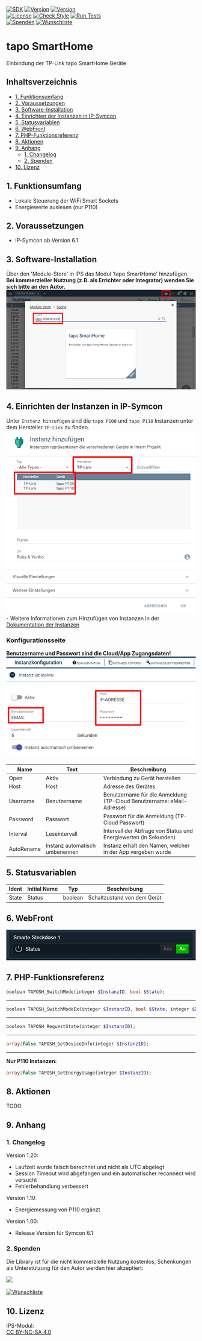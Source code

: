 [![SDK](https://img.shields.io/badge/Symcon-PHPModul-red.svg)](https://www.symcon.de/service/dokumentation/entwicklerbereich/sdk-tools/sdk-php/)
[![Version](https://img.shields.io/badge/Modul%20Version-1.20-blue.svg)](https://community.symcon.de/t/modulk-tp-link-tapo-p100-p110/131865)
[![Version](https://img.shields.io/badge/Symcon%20Version-6.1%20%3E-green.svg)](https://www.symcon.de/service/dokumentation/installation/migrationen/v60-v61-q1-2022/)  
[![License](https://img.shields.io/badge/License-CC%20BY--NC--SA%204.0-green.svg)](https://creativecommons.org/licenses/by-nc-sa/4.0/)
[![Check Style](https://github.com/Nall-chan/SSHClient/workflows/Check%20Style/badge.svg)](https://github.com/Nall-chan/tapo-SmartHome/actions)
[![Run Tests](https://github.com/Nall-chan/SSHClient/workflows/Run%20Tests/badge.svg)](https://github.com/Nall-chan/tapo-SmartHome/actions)  
[![Spenden](https://www.paypalobjects.com/de_DE/DE/i/btn/btn_donate_SM.gif)](#2-spenden)
[![Wunschliste](https://img.shields.io/badge/Wunschliste-Amazon-ff69fb.svg)](#2-spenden)  

# tapo SmartHome <!-- omit in toc -->
Einbindung der TP-Link tapo SmartHome Geräte

## Inhaltsverzeichnis <!-- omit in toc -->

- [1. Funktionsumfang](#1-funktionsumfang)
- [2. Voraussetzungen](#2-voraussetzungen)
- [3. Software-Installation](#3-software-installation)
- [4. Einrichten der Instanzen in IP-Symcon](#4-einrichten-der-instanzen-in-ip-symcon)
- [5. Statusvariablen](#5-statusvariablen)
- [6. WebFront](#6-webfront)
- [7. PHP-Funktionsreferenz](#7-php-funktionsreferenz)
- [8. Aktionen](#8-aktionen)
- [9. Anhang](#9-anhang)
  - [1. Changelog](#1-changelog)
  - [2. Spenden](#2-spenden)
- [10. Lizenz](#10-lizenz)

## 1. Funktionsumfang

* Lokale Steuerung der WiFi Smart Sockets    
* Energiewerte auslesen (nur P110)  

## 2. Voraussetzungen

- IP-Symcon ab Version 6.1

## 3. Software-Installation

  Über den 'Module-Store' in IPS das Modul 'tapo SmartHome' hinzufügen.  
   **Bei kommerzieller Nutzung (z.B. als Errichter oder Integrator) wenden Sie sich bitte an den Autor.**  
![Module-Store](imgs/install.png) 

## 4. Einrichten der Instanzen in IP-Symcon

 Unter `Instanz hinzufügen` sind die `tapo P100` und `tapo P110` Instanzen unter dem Hersteller `TP-Link` zu finden.  
 ![Module](imgs/module.png)  
	- Weitere Informationen zum Hinzufügen von Instanzen in der [Dokumentation der Instanzen](https://www.symcon.de/service/dokumentation/konzepte/instanzen/#Instanz_hinzufügen)

 ### Konfigurationsseite <!-- omit in toc -->

**Benutzername und Passwort sind die Cloud/App Zugangsdaten!**  
![Config](imgs/config.png)  

| Name       | Text                           | Beschreibung                                                          |
| ---------- | ------------------------------ | --------------------------------------------------------------------- |
| Open       | Aktiv                          | Verbindung zu Gerät herstellen                                        |
| Host       | Host                           | Adresse des Gerätes                                                   |
| Username   | Benutzername                   | Benutzername für die Anmeldung (TP-Cloud Benutzername: eMail-Adresse) |
| Password   | Passwort                       | Passwort für die Anmeldung (TP-Cloud Passwort)                        |
| Interval   | Leseintervall                  | Intervall der Abfrage von Status und Energiewerten (in Sekunden)      |
| AutoRename | Instanz automatisch umbenennen | Instanz erhält den Namen, welcher in der App vergeben wurde           |


## 5. Statusvariablen

| Ident | Initial Name | Typ     | Beschreibung                |
| ----- | ------------ | ------- | --------------------------- |
| State | Status       | boolean | Schaltzustand von dem Gerät |

## 6. WebFront

![Config](imgs/wf1.png)  

## 7. PHP-Funktionsreferenz


``` php
boolean TAPOSH_SwitchMode(integer $InstanzID, bool $State);
```
---  
``` php
boolean TAPOSH_SwitchModeEx(integer $InstanzID, bool $State, integer $Delay);
```
---  
``` php
boolean TAPOSH_RequestState(integer $InstanzID);
```
---  
``` php
array|false TAPOSH_GetDeviceInfo(integer $InstanzID);
```
---  

**Nur P110 Instanzen:**
``` php
array|false TAPOSH_GetEnergyUsage(integer $InstanzID);
```


## 8. Aktionen

TODO

## 9. Anhang

### 1. Changelog

Version 1.20:  
- Laufzeit wurde falsch berechnet und nicht als UTC abgelegt  
- Session Timeout wird abgefangen und ein automatischer reconnect wird versucht
- Fehlerbehandlung verbessert  
  
Version 1.10:  
- Energiemessung von P110 ergänzt    
  
Version 1.00:  
- Release Version für Symcon 6.1  

### 2. Spenden

  Die Library ist für die nicht kommerzielle Nutzung kostenlos, Schenkungen als Unterstützung für den Autor werden hier akzeptiert:  

<a href="https://www.paypal.com/donate?hosted_button_id=G2SLW2MEMQZH2" target="_blank"><img src="https://www.paypalobjects.com/de_DE/DE/i/btn/btn_donate_LG.gif" border="0" /></a>

[![Wunschliste](https://img.shields.io/badge/Wunschliste-Amazon-ff69fb.svg)](https://www.amazon.de/hz/wishlist/ls/YU4AI9AQT9F?ref_=wl_share) 

## 10. Lizenz

  IPS-Modul:  
  [CC BY-NC-SA 4.0](https://creativecommons.org/licenses/by-nc-sa/4.0/)  
